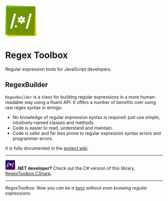 ![icon](artwork/RegexToolbox-icon-100.png)

# Regex Toolbox

Regular expression tools for JavaScript developers.


## RegexBuilder

`RegexBuilder` is a class for building regular expressions in a more human-readable way using a fluent API. It offers a number of benefits over using raw regex syntax in strings:

 - No knowledge of regular expression syntax is required: just use simple, intuitively-named classes and methods.
 - Code is easier to read, understand and maintain.
 - Code is safer and far less prone to regular expression syntax errors and programmer errors.

It is fully documented in the [project wiki](https://github.com/markwhitaker/RegexToolbox.JS/wiki).

---
![icon](https://raw.githubusercontent.com/markwhitaker/RegexToolbox.CSharp/master/Artwork/RegexToolbox-icon-32.png) **.NET developer?** Check out the C# version of this library, [RegexToolbox.CSharp](https://github.com/markwhitaker/RegexToolbox.CSharp).

---
*RegexToolbox: Now you can be a [hero](https://xkcd.com/208/) without even knowing regular expressions.*

